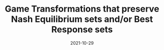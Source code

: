 ---
title: "Game Transformations that preserve Nash Equilibrium sets and/or Best Response sets"
collection: workingpapers
# permalink: /publication/2023-08-19-The-Computational-Complexity-of-Single-Player-Imperfect-Recall-Games
# permalink: 'files/paper11.pdf' #/files/paper11.pdf #preservinggametrafos.pdf
filelink: '/files/preservinggametrafos.pdf'
# excerpt: 'This paper is about the number 1. The number 2 is left for future work.'
date: 2021-10-29
authors: Emanuel Tewolde and Vincent Conitzer
#venue: 'International Joint Conference on Artificial Intelligence (IJCAI) 2023'
#paperurl: 'https://academicpages.github.io/files/paper2.pdf'
arxivurl: 'https://arxiv.org/abs/2111.00076'
#slidesurl: 'https://arxiv.org/abs/2111.00076'
#videourl: 'https://arxiv.org/abs/2111.00076'
#citation: 'Your Name, You. (2009). &quot;Paper Title Number 1.&quot; <i>Journal 1</i>. 1(1).'
# image: '/images/dblpicon.png'

---